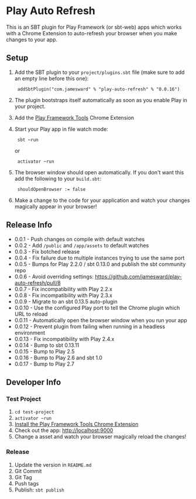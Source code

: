 Play Auto Refresh
=================

This is an SBT plugin for Play Framework (or sbt-web) apps which works with a Chrome Extension to auto-refresh your browser when you make changes to your app.

Setup
-----

1. Add the SBT plugin to your `project/plugins.sbt` file (make sure to add an empty line before this one):

        addSbtPlugin("com.jamesward" % "play-auto-refresh" % "0.0.16")
        
2. The plugin bootstraps itself automatically as soon as you enable Play in your project.

3. Add the [Play Framework Tools](https://chrome.google.com/webstore/detail/play-framework-tools/dchhggpgbommpcjpogaploblnpldbmen) Chrome Extension

4. Start your Play app in file watch mode:

        sbt ~run
        
   or

        activator ~run

5. The browser window should open automatically. If you don't want this add the following to your `build.sbt`:

        shouldOpenBrowser := false

6. Make a change to the code for your application and watch your changes magically appear in your browser!


Release Info
------------

* 0.0.1 - Push changes on compile with default watches
* 0.0.2 - Add `/public` and `/app/assets` to default watches
* 0.0.3 - Fix botched release
* 0.0.4 - Fix failure due to multiple instances trying to use the same port
* 0.0.5 - Bumps for Play 2.2.0 / sbt 0.13.0 and publish the sbt community repo
* 0.0.6 - Avoid overriding settings: https://github.com/jamesward/play-auto-refresh/pull/8
* 0.0.7 - Fix incompatibility with Play 2.2.x
* 0.0.8 - Fix incompatibility with Play 2.3.x
* 0.0.9 - Migrate to an sbt 0.13.5 auto-plugin
* 0.0.10 - Use the configured Play port to tell the Chrome plugin which URL to reload
* 0.0.11 - Automatically open the browser window when you run your app
* 0.0.12 - Prevent plugin from failing when running in a headless environment
* 0.0.13 - Fix incompatibility with Play 2.4.x
* 0.0.14 - Bump to sbt 0.13.11
* 0.0.15 - Bump to Play 2.5
* 0.0.16 - Bump to Play 2.6 and sbt 1.0
* 0.0.17 - Bump to Play 2.7

Developer Info
--------------

### Test Project

1. `cd test-project`
1. `activator ~run`
1. [Install the Play Framework Tools Chrome Extension](https://chrome.google.com/webstore/detail/play-framework-tools/dchhggpgbommpcjpogaploblnpldbmen)
1. Check out the app: [http://localhost:9000](http://localhost:9000)
1. Change a asset and watch your browser magically reload the changes!

### Release

1. Update the version in `README.md`
1. Git Commit
1. Git Tag
1. Push tags
1. Publish: `sbt publish`
